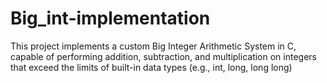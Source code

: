 # Big_int-implementation
This project implements a custom Big Integer Arithmetic System in C, capable of performing addition, subtraction, and multiplication on integers that exceed the limits of built-in data types (e.g., int, long, long long)
